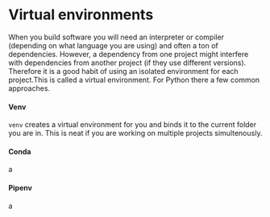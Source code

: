 # Virtual environments
When you build software you will need an interpreter or compiler (depending on what language you are using) and often a ton of dependencies. However, a dependency from one project might interfere with dependencies from another project (if they use different versions). Therefore it is a good habit of using an isolated environment for each project.This is called a virtual environment. For Python there a few common approaches.

#### Venv
`venv` creates a virtual environment for you and binds it to the current folder you are in. This is neat if you are working on multiple projects simultenously.

#### Conda
a

#### Pipenv
a

